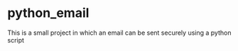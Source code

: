 # python_email
This is a small project in which an email can be sent securely using a python script
